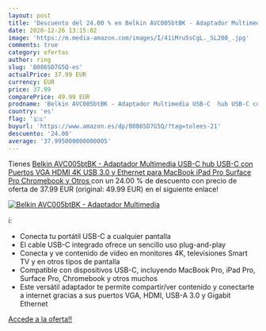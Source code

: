```yaml
---
layout: post
title: 'Descuento del 24.00 % en Belkin AVC005btBK - Adaptador Multimedia'
date: 2020-12-26 13:15:02
image: 'https://m.media-amazon.com/images/I/41iMru5sCgL._SL200_.jpg'
comments: true
category: ofertas
author: ring
slug: 'B086SD7G5Q-es'
actualPrice: 37.99 EUR
currency: EUR
price: 37.99
comparePrice: 49.99 EUR
prodname: 'Belkin AVC005btBK - Adaptador Multimedia USB-C  hub USB-C con Puertos VGA  HDMI 4K  USB 3.0 y Ethernet  para MacBook  iPad Pro  Surface Pro  Chromebook y Otros '
country: 'es'
flag: '🇪🇸'
buyurl: 'https://www.amazon.es/dp/B086SD7G5Q/?tag=tolees-21'
descuento: '24.00'
average: '37.995000000000005'
---
```


Tienes [Belkin AVC005btBK - Adaptador Multimedia USB-C  hub USB-C con Puertos VGA  HDMI 4K  USB 3.0 y Ethernet  para MacBook  iPad Pro  Surface Pro  Chromebook y Otros ](https://www.amazon.es/dp/B086SD7G5Q/?tag=tolees-21) con un 24.00 % de descuento con precio de oferta de 37.99 EUR (original: 49.99 EUR) en el siguiente enlace!

[![Belkin AVC005btBK - Adaptador Multimedia](https://m.media-amazon.com/images/I/41iMru5sCgL._SL200_.jpg)](https://www.amazon.es/dp/B086SD7G5Q/?tag=tolees-21)

ℹ️:

- Conecta tu portátil USB-C a cualquier pantalla
- El cable USB-C integrado ofrece un sencillo uso plug-and-play
- Conecta y ve contenido de vídeo en monitores 4K, televisiones Smart TV y en otros tipos de pantalla
- Compatible con dispositivos USB-C, incluyendo MacBook Pro, iPad Pro, Surface Pro, Chromebook y otros muchos
- Este versátil adaptador te permite compartir/ver contenido y conectarte a internet gracias a sus puertos VGA, HDMI, USB-A 3.0 y Gigabit Ethernet

[Accede a la oferta!!](https://www.amazon.es/dp/B086SD7G5Q/?tag=tolees-21)
